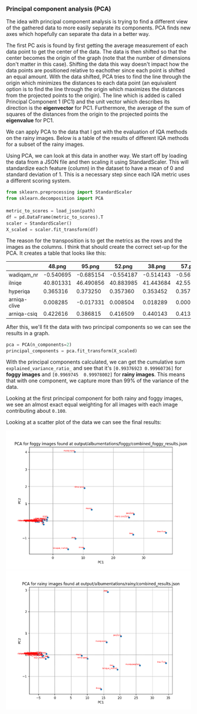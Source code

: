 ### Principal component analysis (PCA)
The idea with principal component analysis is trying to find a different view of the gathered data to more easily separate its components. PCA finds new axes which hopefully can separate tha data in a better way.

The first PC axis is found by first getting the average measurement of each data point to get the center of the data. The data is then shifted so that the center becomes the origin of the graph (note that the number of dimensions don't matter in this case). Shifting the data this way doesn't impact how the data points are positioned relative to eachother since each point is shifted an equal amount. With the data shifted, PCA tries to find the line through the origin which minimizes the distances to each data point (an equivalent option is to find the line through the origin which maximizes the distances from the projected points to the origin). The line which is added is called Principal Component 1 (PC1) and the unit vector which describes its direction is the **eigenvector** for PC1. Furthermore, the average of the sum of squares of the distances from the origin to the projected points the **eigenvalue** for PC1.

We can apply PCA to the data that I got with the evaluation of IQA methods on the rainy images. Below is a table of the results of different IQA methods for a subset of the rainy images.

Using PCA, we can look at this data in another way. We start off by loading the data from a JSON file and then scaling it using StandardScaler. This will standardize each feature (column) in the dataset to have a mean of 0 and standard deviation of 1. This is a necessary step since each IQA metric uses a different scoring system.

```python
from sklearn.preprocessing import StandardScaler
from sklearn.decomposition import PCA

metric_to_scores = load_json(path)
df = pd.DataFrame(metric_to_scores).T
scaler = StandardScaler()
X_scaled = scaler.fit_transform(df)
```

The reason for the transposition is to get the metrics as the rows and the images as the columns. I think that should create the correct set-up for the PCA. It creates a table that looks like this:

|               | 48.png    | 95.png    | 52.png    | 38.png    | 57.png    |
|---------------|-----------|-----------|-----------|-----------|-----------|
| wadiqam_nr   | -0.540695 | -0.685154 | -0.554187 | -0.514143 | -0.569280 |
| ilniqe       | 40.801331 | 46.490856 | 40.883985 | 41.443684 | 42.554152 |
| hyperiqa     | 0.365316  | 0.373250  | 0.357360  | 0.353452  | 0.357903  |
| arniqa-clive | 0.008285  | -0.017331 | 0.008504  | 0.018289  | 0.000091  |
| arniqa-csiq  | 0.422616  | 0.386815  | 0.416509  | 0.440143  | 0.413462  |


After this, we'll fit the data with two principal components so we can see the results in a graph.

```python
pca = PCA(n_components=2)
principal_components = pca.fit_transform(X_scaled)
```

With the principal components calculated, we can get the cumulative sum `explained_variance_ratio_` and see that it's `[0.99376923 0.99960736]` for **foggy images** and `[0.9969745  0.99978002]` for **rainy images**. This means that with one component, we capture more than 99% of the variance of the data.

Looking at the first principal component for both rainy and foggy images, we see an almost exact equal weighting for all images with each image contributing about `0.100`. 

Looking at a scatter plot of the data we can see the final results:

![foggy_pca.png](foggy_pca.png)
![rainy_pca.png](rainy_pca.png)
